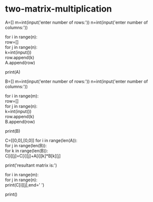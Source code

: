 # two-matrix-multiplication
A=[] m=int(input('enter number of rows:')) 
n=int(input('enter number of columns:')) 

for i in range(n):     
   row=[]     
   for j in range(n):         
     k=int(input())         
     row.append(k)     
   A.append(row) 

print(A) 

B=[] 
m=int(input('enter number of rows:'))
n=int(input('enter number of columns:')) 

for i in range(m):     
    row=[]     
    for j in range(n):         
        k=int(input())        
        row.append(k)   
    B.append(row) 

print(B)
 
C=[[0,0],[0,0]] 
for i in range(len(A)):    
    for j in range(len(B)):         
        for k in range(len(B)):             
             C[i][j]=C[i][j]+A[i][k]*B[k][j]

print('resultant matrix is:') 

for i in range(m):     
   for j in range(n):        
       print(C[i][j],end=' ')    

   print()
